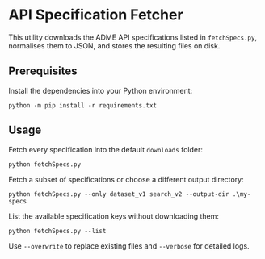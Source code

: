 # API Specification Fetcher

This utility downloads the ADME API specifications listed in `fetchSpecs.py`,
normalises them to JSON, and stores the resulting files on disk.

## Prerequisites

Install the dependencies into your Python environment:

```pwsh
python -m pip install -r requirements.txt
```

## Usage

Fetch every specification into the default `downloads` folder:

```pwsh
python fetchSpecs.py
```

Fetch a subset of specifications or choose a different output directory:

```pwsh
python fetchSpecs.py --only dataset_v1 search_v2 --output-dir .\my-specs
```

List the available specification keys without downloading them:

```pwsh
python fetchSpecs.py --list
```

Use `--overwrite` to replace existing files and `--verbose` for detailed logs.
